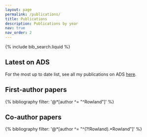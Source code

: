 ```yaml
---
layout: page
permalink: /publications/
title: Publications
description: Publications by year
nav: true
nav_order: 2
---
```


{% include bib_search.liquid %}

## Latest on ADS
For the most up to date list, see all my publications on ADS
[here](https://ui.adsabs.harvard.edu/search/q=author%3A%22Rowland%2C%20Lucie%20E.%22%20&sort=date%20desc%2C%20bibcode%20desc&p_=0).

## First-author papers
<div class="publications">
  {% bibliography filter: '@*[author ^= "^Rowland"]' %}
</div>

## Co-author papers
<div class="publications">
  {% bibliography filter: '@*[author ^= "^(?!Rowland).*Rowland"]' %}
</div>

